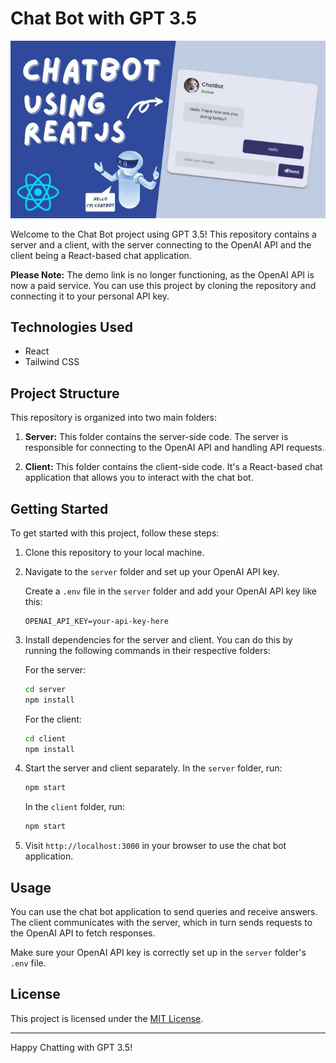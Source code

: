 # Chat Bot with GPT 3.5


![Thumbnail](./thumbnail.jpg)

Welcome to the Chat Bot project using GPT 3.5! This repository contains a server and a client, with the server connecting to the OpenAI API and the client being a React-based chat application.

**Please Note:** The demo link is no longer functioning, as the OpenAI API is now a paid service. You can use this project by cloning the repository and connecting it to your personal API key.

## Technologies Used

- React
- Tailwind CSS

## Project Structure

This repository is organized into two main folders:

1. **Server:** This folder contains the server-side code. The server is responsible for connecting to the OpenAI API and handling API requests.

2. **Client:** This folder contains the client-side code. It's a React-based chat application that allows you to interact with the chat bot.

## Getting Started

To get started with this project, follow these steps:

1. Clone this repository to your local machine.

2. Navigate to the `server` folder and set up your OpenAI API key.

    Create a `.env` file in the `server` folder and add your OpenAI API key like this:

    ```
    OPENAI_API_KEY=your-api-key-here
    ```

3. Install dependencies for the server and client. You can do this by running the following commands in their respective folders:

    For the server:

    ```bash
    cd server
    npm install
    ```

    For the client:

    ```bash
    cd client
    npm install
    ```

4. Start the server and client separately. In the `server` folder, run:

    ```bash
    npm start
    ```

    In the `client` folder, run:

    ```bash
    npm start
    ```

5. Visit `http://localhost:3000` in your browser to use the chat bot application.

## Usage

You can use the chat bot application to send queries and receive answers. The client communicates with the server, which in turn sends requests to the OpenAI API to fetch responses.

Make sure your OpenAI API key is correctly set up in the `server` folder's `.env` file.

## License

This project is licensed under the [MIT License](LICENSE).

---

Happy Chatting with GPT 3.5!
